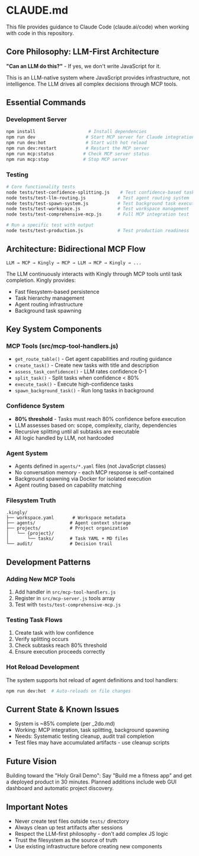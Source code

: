 # CLAUDE.md

This file provides guidance to Claude Code (claude.ai/code) when working with code in this repository.

## Core Philosophy: LLM-First Architecture

**"Can an LLM do this?"** - If yes, we don't write JavaScript for it.

This is an LLM-native system where JavaScript provides infrastructure, not intelligence. The LLM drives all complex decisions through MCP tools.

## Essential Commands

### Development Server
```bash
npm install                    # Install dependencies
npm run dev                   # Start MCP server for Claude integration
npm run dev:hot               # Start with hot reload
npm run dev:restart           # Restart the MCP server
npm run mcp:status           # Check MCP server status
npm run mcp:stop             # Stop MCP server
```

### Testing
```bash
# Core functionality tests
node tests/test-confidence-splitting.js    # Test confidence-based task splitting
node tests/test-llm-routing.js            # Test agent routing system
node tests/test-spawn-system.js           # Test background task execution
node tests/test-workspace.js              # Test workspace management
node tests/test-comprehensive-mcp.js      # Full MCP integration test

# Run a specific test with output
node tests/test-production.js             # Test production readiness
```

## Architecture: Bidirectional MCP Flow

```
LLM → MCP → Kingly → MCP → LLM → MCP → Kingly → ...
```

The LLM continuously interacts with Kingly through MCP tools until task completion. Kingly provides:
- Fast filesystem-based persistence
- Task hierarchy management
- Agent routing infrastructure
- Background task spawning

## Key System Components

### MCP Tools (src/mcp-tool-handlers.js)
- `get_route_table()` - Get agent capabilities and routing guidance
- `create_task()` - Create new tasks with title and description
- `assess_task_confidence()` - LLM rates confidence 0-1
- `split_task()` - Split tasks when confidence < 80%
- `execute_task()` - Execute high-confidence tasks
- `spawn_background_task()` - Run long tasks in background

### Confidence System
- **80% threshold** - Tasks must reach 80% confidence before execution
- LLM assesses based on: scope, complexity, clarity, dependencies
- Recursive splitting until all subtasks are executable
- All logic handled by LLM, not hardcoded

### Agent System
- Agents defined in `agents/*.yaml` files (not JavaScript classes)
- No conversation memory - each MCP response is self-contained
- Background spawning via Docker for isolated execution
- Agent routing based on capability matching

### Filesystem Truth
```
.kingly/
├── workspace.yaml       # Workspace metadata
├── agents/             # Agent context storage
├── projects/           # Project organization
│   └── {project}/
│       └── tasks/      # Task YAML + MD files
└── audit/              # Decision trail
```

## Development Patterns

### Adding New MCP Tools
1. Add handler in `src/mcp-tool-handlers.js`
2. Register in `src/mcp-server.js` tools array
3. Test with `tests/test-comprehensive-mcp.js`

### Testing Task Flows
1. Create task with low confidence
2. Verify splitting occurs
3. Check subtasks reach 80% threshold
4. Ensure execution proceeds correctly

### Hot Reload Development
The system supports hot reload of agent definitions and tool handlers:
```bash
npm run dev:hot  # Auto-reloads on file changes
```

## Current State & Known Issues

- System is ~85% complete (per _2do.md)
- Working: MCP integration, task splitting, background spawning
- Needs: Systematic testing cleanup, audit trail completion
- Test files may have accumulated artifacts - use cleanup scripts

## Future Vision

Building toward the "Holy Grail Demo": Say "Build me a fitness app" and get a deployed product in 30 minutes. Planned additions include web GUI dashboard and automatic project discovery.

## Important Notes

- Never create test files outside `tests/` directory
- Always clean up test artifacts after sessions
- Respect the LLM-first philosophy - don't add complex JS logic
- Trust the filesystem as the source of truth
- Use existing infrastructure before creating new components